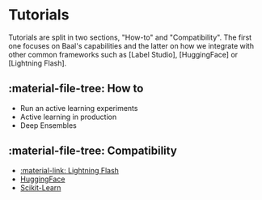 # Tutorials

Tutorials are split in two sections, "How-to" and "Compatibility". The first one focuses on Baal's capabilities and the
latter on how we integrate with other common frameworks such as [Label Studio], [HuggingFace] or [Lightning Flash].

## :material-file-tree: How to

* Run an active learning experiments
* Active learning in production
* Deep Ensembles

## :material-file-tree: Compatibility

* [:material-link: Lightning Flash](https://devblog.pytorchlightning.ai/active-learning-made-simple-using-flash-and-baal-2216df6f872c)
* [HuggingFace](../notebooks/compatibility/nlp_classification.ipynb)
* [Scikit-Learn](../notebooks/compatibility/sklearn_tutorial.ipynb)